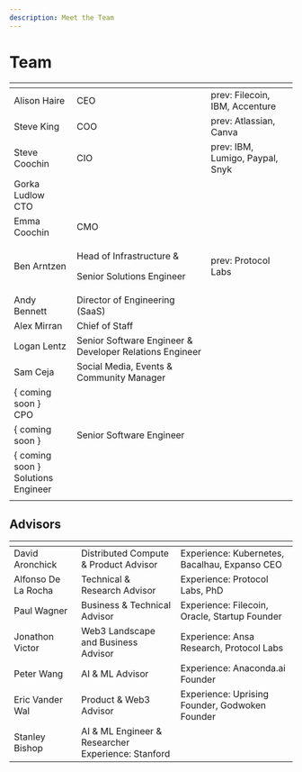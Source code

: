 ```yaml
---
description: Meet the Team
---
```


# Team

<table data-view="cards"><thead><tr><th></th><th></th><th></th></tr></thead><tbody><tr><td>Alison Haire</td><td>CEO</td><td>prev: Filecoin, IBM, Accenture</td></tr><tr><td>Steve King</td><td>COO</td><td>prev: Atlassian, Canva</td></tr><tr><td>Steve Coochin</td><td>CIO</td><td>prev: IBM, Lumigo, Paypal, Snyk</td></tr><tr><td>Gorka Ludlow<br>CTO</td><td></td><td></td></tr><tr><td>Emma Coochin</td><td>CMO</td><td></td></tr><tr><td>Ben Arntzen</td><td><p>Head of Infrastructure &#x26; </p><p>Senior Solutions Engineer</p></td><td>prev: Protocol Labs</td></tr><tr><td>Andy Bennett</td><td>Director of Engineering (SaaS)</td><td></td></tr><tr><td>Alex Mirran</td><td>Chief of Staff</td><td></td></tr><tr><td>Logan Lentz</td><td>Senior Software Engineer &#x26; Developer Relations Engineer</td><td></td></tr><tr><td>Sam Ceja</td><td>Social Media, Events &#x26; Community Manager</td><td></td></tr><tr><td>{ coming soon }<br>CPO</td><td></td><td></td></tr><tr><td>{ coming soon }</td><td>Senior Software Engineer</td><td></td></tr><tr><td>{ coming soon }<br>Solutions Engineer</td><td></td><td></td></tr><tr><td></td><td></td><td></td></tr></tbody></table>

## Advisors

<table data-view="cards"><thead><tr><th></th><th></th><th></th></tr></thead><tbody><tr><td>David Aronchick</td><td>Distributed Compute &#x26; Product Advisor</td><td>Experience: Kubernetes, Bacalhau, Expanso CEO</td></tr><tr><td>Alfonso De La Rocha</td><td>Technical &#x26; Research Advisor</td><td>Experience: Protocol Labs, PhD</td></tr><tr><td>Paul Wagner</td><td>Business &#x26; Technical Advisor</td><td>Experience: Filecoin, Oracle, Startup Founder</td></tr><tr><td>Jonathon Victor</td><td>Web3 Landscape and Business Advisor</td><td>Experience: Ansa Research, Protocol Labs</td></tr><tr><td>Peter Wang</td><td>AI &#x26; ML Advisor</td><td>Experience: Anaconda.ai Founder</td></tr><tr><td>Eric Vander Wal</td><td>Product &#x26; Web3 Advisor</td><td>Experience: Uprising Founder, Godwoken Founder</td></tr><tr><td>Stanley Bishop</td><td>AI &#x26; ML Engineer &#x26; Researcher<br>Experience: Stanford</td><td></td></tr></tbody></table>


